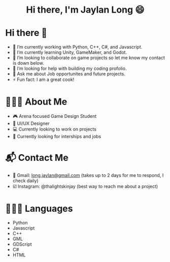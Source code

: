 <h1 align="center">Hi there, I'm Jaylan Long 😄</h1>

# Hi there 👋

- 🔭 I’m currently working with Python, C++, C#, and Javascript.
- 🌱 I’m currently learning Unity, GameMaker, and Godot.
- 👯 I’m looking to collaborate on game projects so let me know my contact is down below.
- 🤔 I’m looking for help with building my coding profolio.
- 💬 Ask me about Job opportunites and future projects.
- ⚡ Fun fact: I am a great cook!

# 👨🏽‍🦱 About Me

- 🎮 Arena focused Game Design Student
- 📱 UI/UX Designer
- 💻 Currently looking to work on projects
- 👔 Currently looking for interships and jobs

# 📬 Contact Me
- 📧 Gmail: long.jaylan@gmail.com (takes up to 2 days for me to respond, I check daily)
- ☑️ Instagram: @thalightskinjay (best way to reach me about a project)

# 👩🏻‍💻 Languages

- Python
- Javascript
- C++
- GML
- GDScript
- C#
- HTML
<!--
